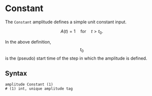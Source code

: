 # Constant

The `Constant` amplitude defines a simple unit constant input.

$$
A(t)=1\quad\text{for}\quad{}t>t_0.
$$

In the above definition, $$t_0$$ is the (pseudo) start time of the step in which the amplitude is defined.

## Syntax

```
amplitude Constant (1)
# (1) int, unique amplitude tag
```